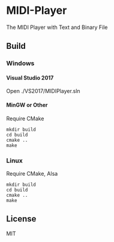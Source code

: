 # MIDI-Player
The MIDI Player with Text and Binary File

## Build

### Windows

#### Visual Studio 2017

Open ./VS2017/MIDIPlayer.sln

#### MinGW or Other

Require CMake

```
mkdir build
cd build
cmake ..
make
```

### Linux

Require CMake, Alsa

```
mkdir build
cd build
cmake ..
make
```


## License

MIT

